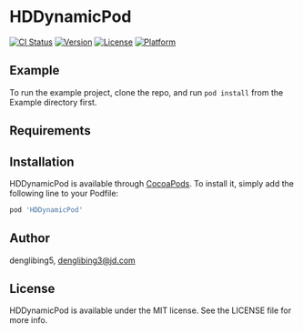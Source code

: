# HDDynamicPod

[![CI Status](https://img.shields.io/travis/denglibing5/HDDynamicPod.svg?style=flat)](https://travis-ci.org/denglibing5/HDDynamicPod)
[![Version](https://img.shields.io/cocoapods/v/HDDynamicPod.svg?style=flat)](https://cocoapods.org/pods/HDDynamicPod)
[![License](https://img.shields.io/cocoapods/l/HDDynamicPod.svg?style=flat)](https://cocoapods.org/pods/HDDynamicPod)
[![Platform](https://img.shields.io/cocoapods/p/HDDynamicPod.svg?style=flat)](https://cocoapods.org/pods/HDDynamicPod)

## Example

To run the example project, clone the repo, and run `pod install` from the Example directory first.

## Requirements

## Installation

HDDynamicPod is available through [CocoaPods](https://cocoapods.org). To install
it, simply add the following line to your Podfile:

```ruby
pod 'HDDynamicPod'
```

## Author

denglibing5, denglibing3@jd.com

## License

HDDynamicPod is available under the MIT license. See the LICENSE file for more info.
